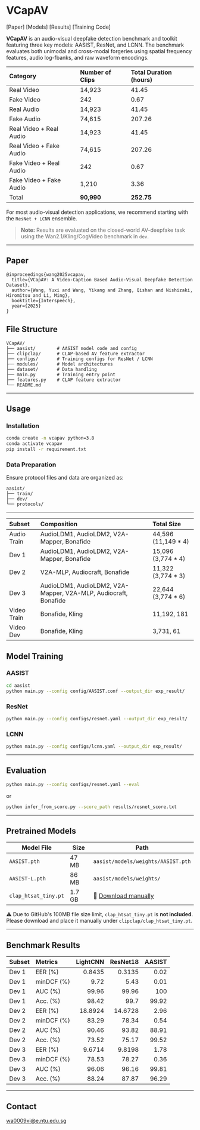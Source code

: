 # VCapAV

[Paper] [Models] [Results] [Training Code]

**VCapAV** is an audio-visual deepfake detection benchmark and toolkit featuring three key models: AASIST, ResNet, and LCNN. The benchmark evaluates both unimodal and cross-modal forgeries using spatial frequency features, audio log-fbanks, and raw waveform encodings.

| Category                | Number of Clips   | Total Duration (hours)   |
|:------------------------|:------------------|:-------------------------|
| Real Video              | 14,923            | 41.45                    |
| Fake Video              | 242               | 0.67                     |
| Real Audio              | 14,923            | 41.45                    |
| Fake Audio              | 74,615            | 207.26                   |
| Real Video + Real Audio | 14,923            | 41.45                    |
| Real Video + Fake Audio | 74,615            | 207.26                   |
| Fake Video + Real Audio | 242               | 0.67                     |
| Fake Video + Fake Audio | 1,210             | 3.36                     |
| Total                   | **90,990**        | **252.75**               |


For most audio-visual detection applications, we recommend starting with the `ResNet + LCNN` ensemble.

> **Note:** Results are evaluated on the closed-world AV-deepfake task using the Wan2.1/Kling/CogVideo benchmark in `dev`.

---

## Paper

```
@inproceedings{wang2025vcapav,
  title={VCapAV: A Video-Caption Based Audio-Visual Deepfake Detection Dataset},
  author={Wang, Yuxi and Wang, Yikang and Zhang, Qishan and Nishizaki, Hiromitsu and Li, Ming},
  booktitle={Interspeech},
  year={2025}
}
```

## File Structure

```
VCapAV/
├── aasist/        # AASIST model code and config
├── clipclap/      # CLAP-based AV feature extractor
├── configs/       # Training configs for ResNet / LCNN
├── modules/       # Model architectures
├── dataset/       # Data handling
├── main.py        # Training entry point
├── features.py    # CLAP feature extractor
└── README.md
```

---

## Usage

### Installation

```bash
conda create -n vcapav python=3.8
conda activate vcapav
pip install -r requirement.txt
```

### Data Preparation

Ensure protocol files and data are organized as:

```
aasist/
├── train/
├── dev/
└── protocols/
```
---
| Subset      | Composition                                                     | Total Size          |
|:------------|:----------------------------------------------------------------|:--------------------|
| Audio Train | AudioLDM1, AudioLDM2, V2A-Mapper, Bonafide                      | 44,596 (11,149 * 4) |
| Dev 1       | AudioLDM1, AudioLDM2, V2A-Mapper, Bonafide                      | 15,096 (3,774 * 4)  |
| Dev 2       | V2A-MLP, Audiocraft, Bonafide                                   | 11,322 (3,774 * 3)  |
| Dev 3       | AudioLDM1, AudioLDM2, V2A-Mapper, V2A-MLP, Audiocraft, Bonafide | 22,644 (3,774 * 6)  |
| Video Train | Bonafide, Kling                                                 | 11,192, 181         |
| Video Dev   | Bonafide, Kling                                                 | 3,731, 61           |


## Model Training

### AASIST

```bash
cd aasist
python main.py --config config/AASIST.conf --output_dir exp_result/
```

### ResNet

```bash
python main.py --config configs/resnet.yaml --output_dir exp_result/
```

### LCNN

```bash
python main.py --config configs/lcnn.yaml --output_dir exp_result/
```

---

## Evaluation

```bash
python main.py --config configs/resnet.yaml --eval
```

or

```bash
python infer_from_score.py --score_path results/resnet_score.txt
```

---

## Pretrained Models

| Model File                | Size   | Path                                |
|--------------------------|--------|-------------------------------------|
| `AASIST.pth`             | 47 MB  | `aasist/models/weights/AASIST.pth` |
| `AASIST-L.pth`           | 86 MB  | `aasist/models/weights/`           |
| `clap_htsat_tiny.pt`     | 1.7 GB | 🔗 [Download manually](#)           |

⚠️ Due to GitHub's 100MB file size limit, `clap_htsat_tiny.pt` is **not included**.  
Please download and place it manually under `clipclap/clap_htsat_tiny.pt`.

---

## Benchmark Results

| Subset   | Metrics    |   LightCNN |   ResNet18 |   AASIST |
|:---------|:-----------|-----------:|-----------:|---------:|
| Dev 1    | EER (%)    |     0.8435 |     0.3135 |     0.02 |
| Dev 1    | minDCF (%) |     9.72   |     5.43   |     0.01 |
| Dev 1    | AUC (%)    |    99.96   |    99.96   |   100    |
| Dev 1    | Acc. (%)   |    98.42   |    99.7    |    99.92 |
| Dev 2    | EER (%)    |    18.8924 |    14.6728 |     2.96 |
| Dev 2    | minDCF (%) |    83.29   |    78.34   |     0.54 |
| Dev 2    | AUC (%)    |    90.46   |    93.82   |    88.91 |
| Dev 2    | Acc. (%)   |    73.52   |    75.17   |    99.52 |
| Dev 3    | EER (%)    |     9.6714 |     9.8198 |     1.78 |
| Dev 3    | minDCF (%) |    78.53   |    78.27   |     0.36 |
| Dev 3    | AUC (%)    |    96.06   |    96.16   |    99.81 |
| Dev 3    | Acc. (%)   |    88.24   |    87.87   |    96.29 |

---

## Contact

wa0009xi@e.ntu.edu.sg
